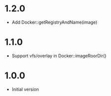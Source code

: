 # 1.2.0

* Add Docker::getRegistryAndName(image)

# 1.1.0

* Support vfs/overlay in Docker::imageRoorDir()

# 1.0.0

* Initial version
